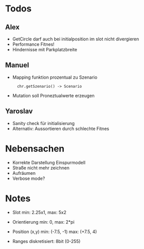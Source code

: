 # Todos
## Alex
- GetCircle darf auch bei initialposition im slot nicht divergieren
- Performance Fitnes!
- Hindernisse mit Parkplatzbreite

## Manuel
- Mapping funktion prozentual zu Szenario

		chr.getSzenario() -> Scenario

- Mutation soll Proneztualwerte erzeugen

## Yaroslav
- Sanity check für initialisierung
- Alternativ: Aussortieren durch schlechte Fitnes

# Nebensachen

- Korrekte Darstellung Einspurmodell
- Straße nicht mehr zeichnen
- Aufräumen
- Verbose mode?

# Notes

- Slot min: 2.25x1, max: 5x2
- Orientierung min: 0, max: 2*pi
- Position (x,y) min: (-7.5, -1) max: (+7.5, 4)

- Ranges diskretisiert: 8bit (0-255)

